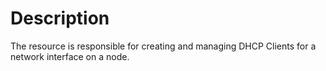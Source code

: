 # Description

The resource is responsible for creating and managing DHCP Clients for a network
interface on a node.
